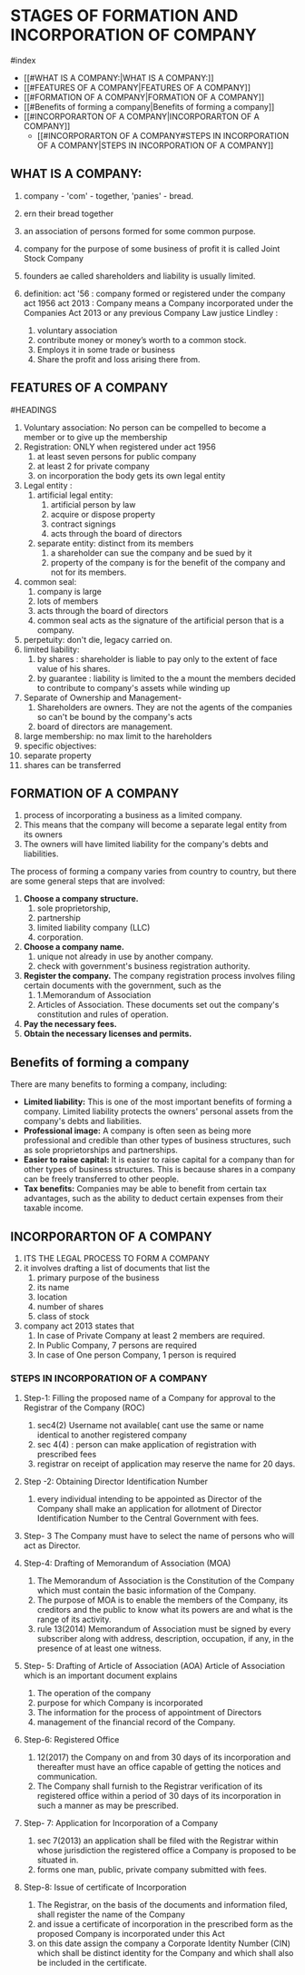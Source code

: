 # STAGES OF FORMATION AND INCORPORATION OF COMPANY

#index


- [[#WHAT IS A COMPANY:|WHAT IS A COMPANY:]]
- [[#FEATURES OF A COMPANY|FEATURES OF A COMPANY]]
- [[#FORMATION OF A COMPANY|FORMATION OF A COMPANY]]
- [[#Benefits of forming a company|Benefits of forming a company]]
- [[#INCORPORARTON OF  A COMPANY|INCORPORARTON OF  A COMPANY]]
	- [[#INCORPORARTON OF  A COMPANY#STEPS IN INCORPORATION OF A COMPANY|STEPS IN INCORPORATION OF A COMPANY]]



## WHAT IS A COMPANY:
1. company - 'com' - together, 'panies' - bread.
2. ern their bread together
3. an association of persons formed for some common purpose.
4. company for the purpose of some business of profit it is called Joint Stock Company
5. founders ae called shareholders and liability is usually limited.


6. definition: 
	act '56 : company formed or registered under the company act 1956
	act 2013 :  Company means a Company incorporated under the Companies Act 2013 or any previous Company Law
	justice Lindley : 
	1. voluntary association
	2. contribute money or money’s worth to a common stock.
	3. Employs it in some trade or business
	4. Share the profit and loss arising there from.

## FEATURES OF A COMPANY
#HEADINGS 

1. Voluntary association:
No person can be compelled to become a member or to give up the membership
2. Registration: ONLY when registered under act 1956
	1. at least seven persons for public company
	2. at least 2 for private company
	3. on incorporation the body gets its own legal entity
3. Legal entity :
	1. artificial legal entity:
		1. artificial person by law
		2. acquire or dispose property
		3. contract signings
		4. acts through the board of directors
	2. separate entity: distinct from its members
		1. a shareholder can sue the company and be sued by it
		2. property of the company is for the benefit of the company and not for its members.
4. common seal:
	1. company is large
	2. lots of members
	3. acts through the board of directors
	4. common seal acts as the signature of the artificial person that is a company.
5. perpetuity: don't die, legacy carried on.
6. limited liability:
	1. by shares : shareholder is liable to pay only to the extent of face value of his shares.
	2. by guarantee : liability is limited to the a mount  the members decided to contribute to company's assets while winding up
7. Separate of Ownership and Management-
	1. Shareholders are owners. They are not the agents of the companies so can't be bound by the company's acts
	2. board of directors are management.
8. large membership: no max limit to the hareholders
9. specific objectives:
10. separate property
11. shares can be transferred

## FORMATION OF A COMPANY

1. process of incorporating a business as a limited company.
2. This means that the company will become a separate legal entity from its owners
3. The owners will have limited liability for the company's debts and liabilities.

The process of forming a company varies from country to country, but there are some general steps that are involved:

1. **Choose a company structure.** 
	1. sole proprietorship,
	2. partnership
	3. limited liability company (LLC)
	4. corporation. 
2. **Choose a company name.** 
	1. unique not already in use by another company.
	2. check with government's business registration authority.
3. **Register the company.** The company registration process involves filing certain documents with the government, such as the 
	1. 1.Memorandum of Association 
	2. Articles of Association.
	  These documents set out the company's constitution and rules of operation.
4. **Pay the necessary fees.** 
5. **Obtain the necessary licenses and permits.** 


## Benefits of forming a company

There are many benefits to forming a company, including:

- **Limited liability:** This is one of the most important benefits of forming a company. Limited liability protects the owners' personal assets from the company's debts and liabilities.
- **Professional image:** A company is often seen as being more professional and credible than other types of business structures, such as sole proprietorships and partnerships.
- **Easier to raise capital:** It is easier to raise capital for a company than for other types of business structures. This is because shares in a company can be freely transferred to other people.
- **Tax benefits:** Companies may be able to benefit from certain tax advantages, such as the ability to deduct certain expenses from their taxable income.


## INCORPORARTON OF  A COMPANY

1. ITS THE LEGAL PROCESS TO FORM A COMPANY
2. it involves drafting a list of documents that list the
	1. primary purpose of the business
	2. its name
	3. location
	4. number of shares
	5. class of stock
3. company act 2013 states that
	1. In case of Private Company at least 2 members are required.
	2. In Public Company, 7 persons are required
	3. In case of One person Company, 1 person is required

### STEPS IN INCORPORATION OF A COMPANY

1. Step-1: Filling the proposed name of a Company for approval to the Registrar of the Company (ROC)
	1. sec4(2) Username not available( cant use the same or name identical to another registered company 
	2. sec 4(4) : person can make application of registration with prescribed fees
	3. registrar on receipt of application may reserve the name for 20 days.

2. Step -2: Obtaining Director Identification Number
	1. every individual intending to be appointed as Director of the Company shall make an application for allotment of Director Identification Number to the Central Government with  fees.

3. Step- 3 The Company must have to select the name of persons who will act as Director.
4. Step-4: Drafting of Memorandum of Association (MOA)
	1. The Memorandum of Association is the Constitution of the Company which must contain the basic information of the Company.
	2. The purpose of MOA is to enable the members of the Company, its creditors and the public to know what its powers are and what is the range of its activity.
	3. rule 13(2014) Memorandum of Association must be signed by every subscriber along with address, description, occupation, if any, in the presence of at least one witness.
5. Step- 5: Drafting of Article of Association (AOA)
	Article of Association which is an important document explains
	1. The operation of the company
	2. purpose for which Company is incorporated
	3. The information for the process of appointment of Directors
	4. management of the financial record of the Company.
6. Step-6: Registered Office
	1. 12(2017) the Company on and from 30 days of its incorporation and thereafter must have an office capable of getting the notices and communication.
	2. The Company shall furnish to the Registrar verification of its registered office within a period of 30 days of its incorporation in such a manner as may be prescribed.
7. Step- 7: Application for Incorporation of a Company

	1. sec 7(2013) an application shall be filed with the Registrar within whose jurisdiction the registered office a Company is proposed to be situated in.
	2. forms one man, public, private company submitted with fees.

8. Step-8: Issue of certificate of Incorporation
	1. The Registrar, on the basis of the documents and information filed, shall register the name of the Company
	2. and issue a certificate of incorporation in the prescribed form as the proposed Company is incorporated under this Act
	3. on this date assign the company a Corporate Identity Number (CIN) which shall be distinct identity for the Company and which shall also be included in the certificate.
